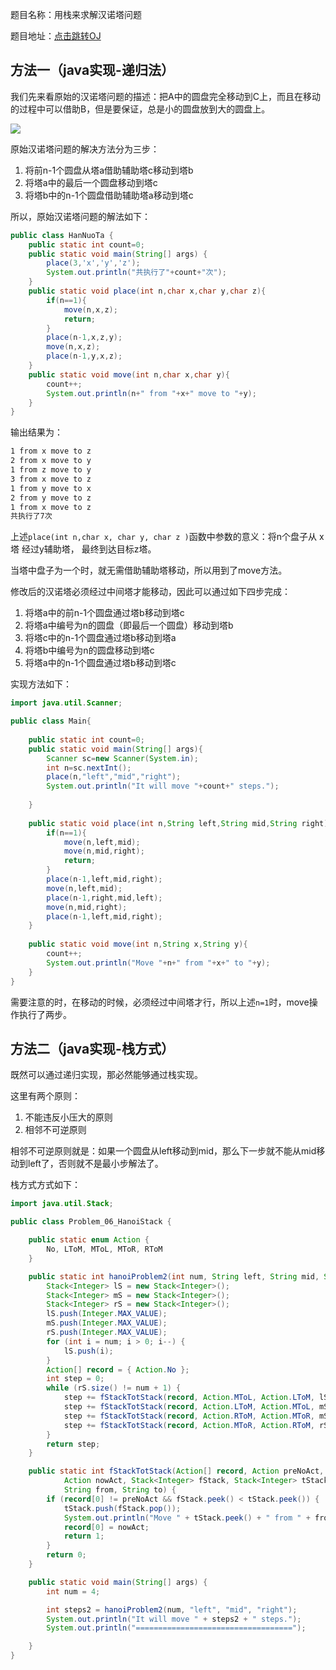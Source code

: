 题目名称：用栈来求解汉诺塔问题

题目地址：[点击跳转OJ](https://www.nowcoder.com/practice/1a2f618b3433487295657b3414f4e7c4?tpId=101&tqId=33090&rp=1&ru=%2Fta%2Fprogrammer-code-interview-guide&qru=%2Fta%2Fprogrammer-code-interview-guide%2Fquestion-ranking&tab=answerKey)



## 方法一（java实现-递归法）

我们先来看原始的汉诺塔问题的描述：把A中的圆盘完全移动到C上，而且在移动的过程中可以借助B，但是要保证，总是小的圆盘放到大的圆盘上。

![](https://gitee.com/wxler/blogimg/raw/master/imgs/20210304163724.png)

原始汉诺塔问题的解决方法分为三步：

1. 将前n-1个圆盘从塔a借助辅助塔c移动到塔b
2. 将塔a中的最后一个圆盘移动到塔c
3. 将塔b中的n-1个圆盘借助辅助塔a移动到塔c

所以，原始汉诺塔问题的解法如下：

```java
public class HanNuoTa {
	public static int count=0;
	public static void main(String[] args) {
		place(3,'x','y','z');
		System.out.println("共执行了"+count+"次");
	}
	public static void place(int n,char x,char y,char z){
		if(n==1){
			move(n,x,z);
			return;
		}
		place(n-1,x,z,y);
		move(n,x,z);
		place(n-1,y,x,z);
	}
	public static void move(int n,char x,char y){
        count++;
		System.out.println(n+" from "+x+" move to "+y);
	}
}
```

输出结果为：

```tex
1 from x move to z
2 from x move to y
1 from z move to y
3 from x move to z
1 from y move to x
2 from y move to z
1 from x move to z
共执行了7次
```

上述`place(int n,char x, char y, char z )`函数中参数的意义：将n个盘子从 x塔 经过y辅助塔， 最终到达目标z塔。

当塔中盘子为一个时，就无需借助辅助塔移动，所以用到了move方法。

修改后的汉诺塔必须经过中间塔才能移动，因此可以通过如下四步完成：

1. 将塔a中的前n-1个圆盘通过塔b移动到塔c
2. 将塔a中编号为n的圆盘（即最后一个圆盘）移动到塔b
3. 将塔c中的n-1个圆盘通过塔b移动到塔a
4. 将塔b中编号为n的圆盘移动到塔c
5. 将塔a中的n-1个圆盘通过塔b移动到塔c

实现方法如下：

```java
import java.util.Scanner;

public class Main{
	
	public static int count=0;
	public static void main(String[] args){
		Scanner sc=new Scanner(System.in);
		int n=sc.nextInt();
		place(n,"left","mid","right");
		System.out.println("It will move "+count+" steps.");
		
	}
	
	public static void place(int n,String left,String mid,String right){
		if(n==1){
			move(n,left,mid);
			move(n,mid,right);
			return;
		}
		place(n-1,left,mid,right);
		move(n,left,mid);
		place(n-1,right,mid,left);
		move(n,mid,right);
		place(n-1,left,mid,right);
	}
	
	public static void move(int n,String x,String y){
		count++;
		System.out.println("Move "+n+" from "+x+" to "+y);
	}
}

```

需要注意的时，在移动的时候，必须经过中间塔才行，所以上述`n=1`时，move操作执行了两步。



## 方法二（java实现-栈方式）

既然可以通过递归实现，那必然能够通过栈实现。

这里有两个原则：

1. 不能违反小压大的原则
2. 相邻不可逆原则

相邻不可逆原则就是：如果一个圆盘从left移动到mid，那么下一步就不能从mid移动到left了，否则就不是最小步解法了。

栈方式方式如下：

```java
import java.util.Stack;

public class Problem_06_HanoiStack {

	public static enum Action {
		No, LToM, MToL, MToR, RToM
	}

	public static int hanoiProblem2(int num, String left, String mid, String right) {
		Stack<Integer> lS = new Stack<Integer>();
		Stack<Integer> mS = new Stack<Integer>();
		Stack<Integer> rS = new Stack<Integer>();
		lS.push(Integer.MAX_VALUE);
		mS.push(Integer.MAX_VALUE);
		rS.push(Integer.MAX_VALUE);
		for (int i = num; i > 0; i--) {
			lS.push(i);
		}
		Action[] record = { Action.No };
		int step = 0;
		while (rS.size() != num + 1) {
			step += fStackTotStack(record, Action.MToL, Action.LToM, lS, mS, left, mid);
			step += fStackTotStack(record, Action.LToM, Action.MToL, mS, lS, mid, left);
			step += fStackTotStack(record, Action.RToM, Action.MToR, mS, rS, mid, right);
			step += fStackTotStack(record, Action.MToR, Action.RToM, rS, mS, right, mid);
		}
		return step;
	}

	public static int fStackTotStack(Action[] record, Action preNoAct,
			Action nowAct, Stack<Integer> fStack, Stack<Integer> tStack,
			String from, String to) {
		if (record[0] != preNoAct && fStack.peek() < tStack.peek()) {
			tStack.push(fStack.pop());
			System.out.println("Move " + tStack.peek() + " from " + from + " to " + to);
			record[0] = nowAct;
			return 1;
		}
		return 0;
	}

	public static void main(String[] args) {
		int num = 4;

		int steps2 = hanoiProblem2(num, "left", "mid", "right");
		System.out.println("It will move " + steps2 + " steps.");
		System.out.println("===================================");

	}
}
```




